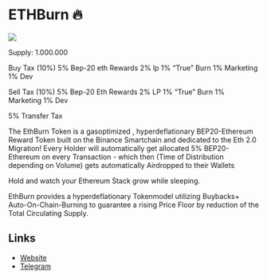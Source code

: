 # ETHBurn 🔥

[![](https://files.catbox.moe/q1lo3g.jpg)](https://files.catbox.moe/t64xwe.mp4)

Supply: 1.000.000

Buy Tax (10%)
5% Bep-20 eth Rewards 
2% lp
1% “True” Burn 
1% Marketing 
1% Dev

Sell Tax (10%)
5% Bep-20 Eth Rewards
2% LP
1% “True” Burn
1% Marketing
1% Dev

5% Transfer Tax

The EthBurn Token is a gasoptimized , hyperdeflationary BEP20-Ethereum Reward Token built on the Binance Smartchain and dedicated to the Eth 2.0 Migration!
Every Holder will automatically get allocated 5% BEP20-Ethereum on every Transaction - which then (Time of Distribution depending on Volume) gets automatically Airdropped to their Wallets

Hold and watch your Ethereum Stack grow while sleeping.
       
EthBurn provides a hyperdeflationary Tokenmodel utilizing Buybacks+ Auto-On-Chain-Burning to guarantee a rising Price Floor by reduction of the Total Circulating Supply.

## Links
- [Website](https://twitter.com/ethburnbsc)
- [Telegram](https://t.me/ethburnbsc:same)